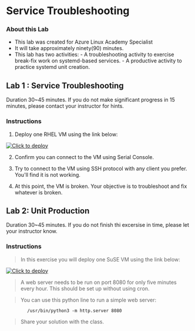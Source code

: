 # Service Troubleshooting 

### About this Lab

- This lab was created for Azure Linux Academy Specialist
- It will take approximately ninety(90) minutes.
- This lab has two activities:
      - A troubleshooting activity to exercise break-fix work on systemd-based services.
      - A productive activity to practice systemd unit creation.

## Lab 1 : Service Troubleshooting

Duration 30~45 minutes. If you do not make significant progress in 15 minutes, please contact your instructor for hints. 

### Instructions

1. Deploy one RHEL VM using the link below:

[![Click to deploy](https://user-images.githubusercontent.com/129801457/229645043-e2349c38-7efd-4336-83c4-dab6897f9a7c.png)](https://portal.azure.com/#create/Microsoft.Template/uri/https%3a%2f%2fraw.githubusercontent.com%2fmitchcr%2fONEVM%2fmain%2fServiceTroubleshooting%2fservice-lab1.json)

2. Confirm you can connect to the VM using Serial Console.

3. Try to connect to the VM using SSH protocol with any client you prefer.   You'll find it is not working.
  
4. At this point, the VM is broken.  Your objective is to troubleshoot and fix whatever is broken.


## Lab 2: Unit Production

Duration 30~45 minutes.  If you do not finish thi excersise in time, please let your instructor know.

### Instructions

>  In this exercise you will deploy one SuSE VM using the link below:

[![Click to deploy](https://user-images.githubusercontent.com/129801457/229645043-e2349c38-7efd-4336-83c4-dab6897f9a7c.png)](https://portal.azure.com/#create/Microsoft.Template/uri/https%3a%2f%2fraw.githubusercontent.com%2fmitchcr%2fONEVM%2fmain%2fServiceTroubleshooting%2fservice-lab2.json)

>  A web server needs to be run on port 8080 for only five minutes every hour.  This should be set up without using cron.
   
> You can use this python line to run a simple web server:

            /usr/bin/python3 -m http.server 8080

> Share your solution with the class. 

